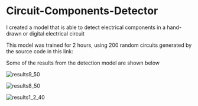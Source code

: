 # Circuit-Components-Detector
I created a model that is able to detect electrical components in a hand-drawn or digital electrical circuit

This model was trained for 2 hours, using 200 random circuits generated by the source code in this link:

Some of the results from the detection model are shown below

![results9_50](https://user-images.githubusercontent.com/56998775/110235676-20cbf400-7f3a-11eb-8943-ace91498ea92.png)

![results8_50](https://user-images.githubusercontent.com/56998775/110235684-2295b780-7f3a-11eb-9f6e-074d5b4fda5f.png)

![results1_2_40](https://user-images.githubusercontent.com/56998775/110235696-24f81180-7f3a-11eb-9f3d-9404a46dfe64.png)
